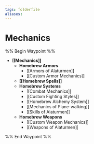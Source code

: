 ```yaml
---
tags: folderfile
aliases:
---
```


# Mechanics
%% Begin Waypoint %%
- **[[Mechanics]]**
	- **Homebrew Armors**
		- [[Armors of Alaturmen]]
		- [[Custom Armor Mechanics]]
	- **[[Homebrew Spells]]**
	- **Homebrew Systems**
		- [[Combat Mechanics]]
		- [[Custom Fighting Styles]]
		- [[Homebrew Alchemy System]]
		- [[Mechanics of Plane-walking]]
		- [[Skills of Alaturmen]]
	- **Homebrew Weapons**
		- [[Custom Weapon Mechanics]]
		- [[Weapons of Alaturmen]]

%% End Waypoint %%
